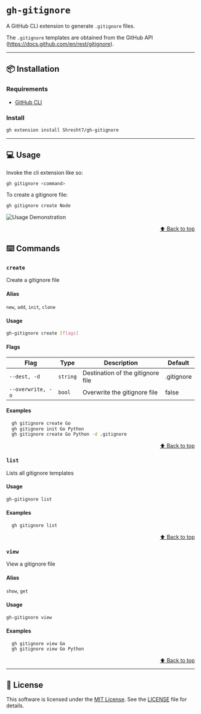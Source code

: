 # `gh-gitignore`

A GitHub CLI extension to generate `.gitignore` files.

The `.gitignore` templates are obtained from the GitHub API (https://docs.github.com/en/rest/gitignore).

---

## 📦 Installation

### Requirements

- [GitHub CLI](https://cli.github.com/)

### Install

```sh
gh extension install Shresht7/gh-gitignore
```

---

## 💻 Usage

Invoke the cli extension like so:

```sh
gh gitignore <command>
```

To create a gitignore file:

```sh
gh gitignore create Node
```

![Usage Demonstration](docs/demo.gif)

<div align="right">

[⬆️ Back to top][top]

</div>

## ⌨️ Commands


### `create`

Create a gitignore file

#### Alias

`new`, `add`, `init`, `clone`

#### Usage

```sh
gh-gitignore create [flags]
```

#### Flags

| Flag              | Type     | Description                       | Default    |
| ----------------- | -------- | --------------------------------- | ---------- |
| `--dest, -d`      | `string` | Destination of the gitignore file | .gitignore |
| `--overwrite, -o` | `bool`   | Overwrite the gitignore file      | false      |

#### Examples

```sh
  gh gitignore create Go
  gh gitignore init Go Python
  gh gitignore create Go Python -d .gitignore
```

<div align="right">

[⬆️ Back to top][top]

</div>


### `list`

Lists all gitignore templates



#### Usage

```sh
gh-gitignore list
```



#### Examples

```sh
  gh gitignore list
```

<div align="right">

[⬆️ Back to top][top]

</div>


### `view`

View a gitignore file

#### Alias

`show`, `get`

#### Usage

```sh
gh-gitignore view
```



#### Examples

```sh
  gh gitignore view Go
  gh gitignore view Go Python
```

<div align="right">

[⬆️ Back to top][top]

</div>



---

## 📜 License

This software is licensed under the [MIT License](). See the [LICENSE](./LICENSE) file for details.





[top]: #gh-gitignore
